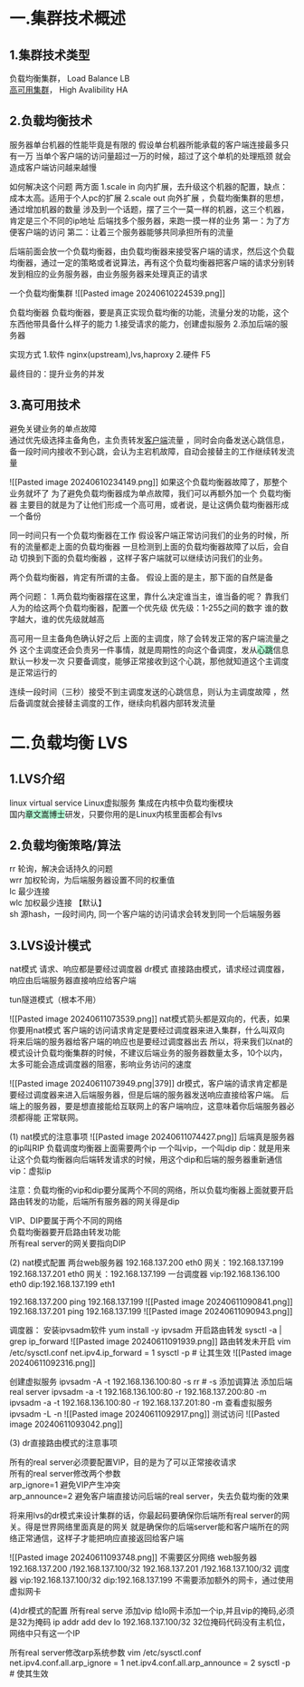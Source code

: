 
# 一.集群技术概述
## 1.集群技术类型

负载均衡集群， Load Balance LB  
[高可用集群](https://so.csdn.net/so/search?q=%E9%AB%98%E5%8F%AF%E7%94%A8%E9%9B%86%E7%BE%A4&spm=1001.2101.3001.7020)， High Avalibility HA
## 2.负载均衡技术

服务器单台机器的性能毕竟是有限的
假设单台机器所能承载的客户端连接最多只有一万
当单个客户端的访问量超过一万的时候，超过了这个单机的处理瓶颈
就会造成客户端访问越来越慢

如何解决这个问题
两方面
1.scale in  向内扩展，去升级这个机器的配置，缺点：成本太高。适用于个人pc的扩展
2.scale out 向外扩展 ，负载均衡集群的思想，通过增加机器的数量
涉及到一个话题，摆了三个一莫一样的机器，这三个机器，肯定是三个不同的ip地址
后端找多个服务器，来跑一摸一样的业务
第一：为了方便客户端的访问
第二：让着三个服务器能够共同承担所有的流量

后端前面会放一个负载均衡器，由负载均衡器来接受客户端的请求，然后这个负载均衡器，通过一定的策略或者说算法，再有这个负载均衡器把客户端的请求分别转发到相应的业务服务器，由业务服务器来处理真正的请求

一个负载均衡集群
![[Pasted image 20240610224539.png]]

负载均衡器
负载均衡器，要是真正实现负载均衡的功能，流量分发的功能，这个东西他带具备什么样子的能力
1.接受请求的能力，创建虚拟服务
2.添加后端的服务器

实现方式
1.软件 nginx(upstream),lvs,haproxy
2.硬件 F5

最终目的：提升业务的并发




## 3.高可用技术

避免关键业务的单点故障  
通过优先级选择主备角色，主负责转发[客户端](https://so.csdn.net/so/search?q=%E5%AE%A2%E6%88%B7%E7%AB%AF&spm=1001.2101.3001.7020)流量 ，同时会向备发送心跳信息，备一段时间内接收不到心跳，会认为主宕机故障，自动会接替主的工作继续转发流量

![[Pasted image 20240610234149.png]]
如果这个负载均衡器故障了，那整个业务就坏了
为了避免负载均衡器成为单点故障，我们可以再额外加一个
负载均衡器
主要目的就是为了让他们形成一个高可用，或者说，是让这俩负载均衡器形成一个备份

同一时间只有一个负载均衡器在工作
假设客户端正常访问我们的业务的时候，所有的流量都走上面的负载均衡器
一旦检测到上面的负载均衡器故障了以后，会自动 切换到下面的负载均衡器
，这样子客户端就可以继续访问我们的业务。

两个负载均衡器，肯定有所谓的主备。
假设上面的是主，那下面的自然是备

两个问题：
1.两负载均衡器摆在这里，靠什么决定谁当主，谁当备的呢？
靠我们人为的给这两个负载均衡器，配置一个优先级
优先级：1-255之间的数字
谁的数字越大，谁的优先级就越高

高可用一旦主备角色确认好之后
上面的主调度，除了会转发正常的客户端流量之外
这个主调度还会负责另一件事情，就是周期性的向这个备调度，发从<span style="background:#affad1">心跳</span>信息
默认一秒发一次
只要备调度，能够正常接收到这个心跳，那他就知道这个主调度是正常运行的

连续一段时间（三秒）接受不到主调度发送的心跳信息，则认为主调度故障
，然后备调度就会接替主调度的工作，继续向机器内部转发流量




# 二.负载均衡 LVS

## 1.LVS介绍
linux virtual service Linux虚拟服务
集成在内核中负载均衡模块  
国内<span style="background:#affad1">章文嵩博士</span>研发，只要你用的是Linux内核里面都会有lvs

## 2.负载均衡策略/算法

rr    轮询，解决会话持久的问题  
wrr 加权轮询，为后端服务器设置不同的权重值  
lc    最少连接  
wlc 加权最少连接 【默认】  
sh   源hash，一段时间内, 同一个客户端的访问请求会转发到同一个后端服务器

## 3.LVS设计模式
 nat模式
 请求、响应都是要经过调度器
 dr模式
 直接路由模式，请求经过调度器，响应由后端服务器直接响应给客户端
 
 tun隧道模式（根本不用）

![[Pasted image 20240611073539.png]]
nat模式箭头都是双向的，代表，如果你要用nat模式
客户端的访问请求肯定是要经过调度器来进入集群，什么叫双向
将来后端的服务器给客户端的响应也是要经过调度器出去
所以，将来我们以nat的模式设计负载均衡集群的时候，不建议后端业务的服务器数量太多，10个以内，太多可能会造成调度器的阻塞，影响业务访问的速度


![[Pasted image 20240611073949.png|379]]
dr模式，客户端的请求肯定都是要经过调度器来进入后端服务器，但是后端的服务器发送响应直接给客户端。
后端上的服务器，要是想直接能给互联网上的客户端响应，这意味着你后端服务器必须都得能 正常联网。

(1) nat模式的注意事项
![[Pasted image 20240611074427.png]]
后端真是服务器的ip叫RIP
负载调度均衡器上面需要两个ip 一个叫vip，一个叫dip
dip：就是用来让这个负载均衡器向后端转发请求的时候，用这个dip和后端的服务器重新通信
vip：虚拟ip

注意：负载均衡的vip和dip要分属两个不同的网络，所以负载均衡器上面就要开启路由转发的功能，后端所有服务器的网关得是dip

VIP、DIP要属于两个不同的网络  
负载均衡器要开启路由转发功能  
所有real server的网关要指向DIP


(2) nat模式配置
两台web服务器
192.168.137.200 eth0 网关：192.168.137.199
192.168.137.201 eth0 网关：192.168.137.199
一台调度器
vip:192.168.136.100 eth0
dip:192.168.137.199 eth1

192.168.137.200 ping 192.168.137.199
![[Pasted image 20240611090841.png]]
192.168.137.201 ping 192.168.137.199
![[Pasted image 20240611090943.png]]

调度器：
安装ipvsadm软件
yum install -y ipvsadm
开启路由转发
sysctl  -a | grep ip_forward
![[Pasted image 20240611091939.png]]
路由转发未开启
vim  /etc/sysctl.conf
net.ipv4.ip_forward = 1
sysctl -p # 让其生效
![[Pasted image 20240611092316.png]]

创建虚拟服务
ipvsadm -A -t 192.168.136.100:80 -s  rr # -s 添加调算法
添加后端real server
ipvsadm -a -t 192.168.136.100:80 -r 192.168.137.200:80 -m
ipvsadm -a -t 192.168.136.100:80 -r 192.168.137.201:80 -m
查看虚拟服务
ipvsadm -L -n
![[Pasted image 20240611092917.png]]
测试访问
![[Pasted image 20240611093042.png]]


(3) dr直接路由模式的注意事项

所有的real server必须要配置VIP，目的是为了可以正常接收请求  
所有的real server修改两个参数  
arp_ignore=1        避免VIP产生冲突  
arp_announce=2  避免客户端直接访问后端的real server，失去负载均衡的效果

将来用lvs的dr模式来设计集群的话，你最起码要确保你后端所有real server的网关。得是世界网络里面真是的网关
就是确保你的后端server能和客户端所在的网络正常通信，这样子才能把响应直接返回给客户端

![[Pasted image 20240611093748.png]]
不需要区分网络
web服务器
192.168.137.200 /192.168.137.100/32
192.168.137.201 /192.168.137.100/32
调度器
vip:192.168.137.100/32
dip:192.168.137.199
不需要添加额外的网卡，通过使用虚拟网卡

(4)dr模式的配置
所有real serve 添加vip
给lo网卡添加一个ip,并且vip的掩码,必须是32为掩码
ip addr add dev lo 192.168.137.100/32
32位掩码代码没有主机位，网络中只有这一个IP

所有real server修改arp系统参数
vim /etc/sysctl.conf
net.ipv4.conf.all.arp_ignore = 1 
net.ipv4.conf.all.arp_announce = 2
sysctl -p  # 使其生效



